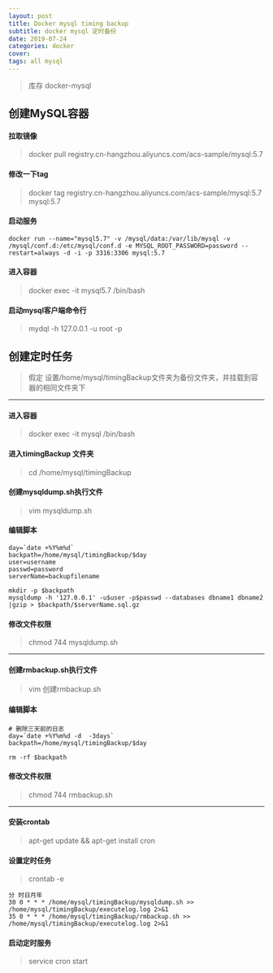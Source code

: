 ```yaml
---
layout: post
title: Docker mysql timing backup
subtitle: docker mysql 定时备份
date: 2019-07-24
categories: docker
cover: 
tags: all mysql
---
```


> 库存 docker-mysql

## 创建MySQL容器
#### 拉取镜像
>docker pull registry.cn-hangzhou.aliyuncs.com/acs-sample/mysql:5.7

#### 修改一下tag
>docker tag registry.cn-hangzhou.aliyuncs.com/acs-sample/mysql:5.7 mysql:5.7

#### 启动服务
```
docker run --name="mysql5.7" -v /mysql/data:/var/lib/mysql -v /mysql/conf.d:/etc/mysql/conf.d -e MYSQL_ROOT_PASSWORD=password --restart=always -d -i -p 3316:3306 mysql:5.7
```
#### 进入容器
>docker exec -it mysql5.7 /bin/bash

#### 启动mysql客户端命令行
>mydql -h 127.0.0.1 -u root -p

## 创建定时任务

> 假定 设置/home/mysql/timingBackup文件夹为备份文件夹，并挂载到容器的相同文件夹下

---

#### 进入容器
> docker exec -it mysql /bin/bash

#### 进入timingBackup 文件夹
> cd /home/mysql/timingBackup

#### 创建mysqldump.sh执行文件
> vim mysqldump.sh

#### 编辑脚本
```shell
day=`date +%Y%m%d`
backpath=/home/mysql/timingBackup/$day
user=username
passwd=password
serverName=backupfilename

mkdir -p $backpath
mysqldump -h '127.0.0.1' -u$user -p$passwd --databases dbname1 dbname2 |gzip > $backpath/$serverName.sql.gz

```
#### 修改文件权限 
> chmod 744 mysqldump.sh

---
#### 创建rmbackup.sh执行文件
> vim 创建rmbackup.sh

#### 编辑脚本
```shell
# 删除三天前的日志
day=`date +%Y%m%d -d  -3days`
backpath=/home/mysql/timingBackup/$day

rm -rf $backpath
```

#### 修改文件权限 
> chmod 744 rmbackup.sh

---
#### 安装crontab 
> apt-get update && apt-get install cron

#### 设置定时任务
> crontab -e

```
分 时日月年 
30 0 * * * /home/mysql/timingBackup/mysqldump.sh >> /home/mysql/timingBackup/executelog.log 2>&1
35 0 * * * /home/mysql/timingBackup/rmbackup.sh >> /home/mysql/timingBackup/executelog.log 2>&1
```
#### 启动定时服务
>service cron start